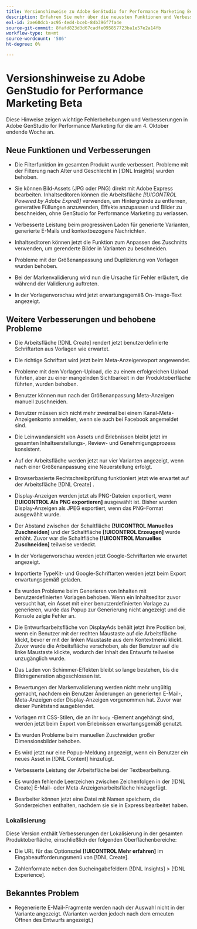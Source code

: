 ```yaml
---
title: Versionshinweise zu Adobe GenStudio for Performance Marketing Beta
description: Erfahren Sie mehr über die neuesten Funktionen und Verbesserungen von Adobe GenStudio for Performance Marketing.
exl-id: 2ae60dcb-ac95-4ed4-bceb-84b396f7fa4e
source-git-commit: 8fafd823d3d67cadfe095857723ba1e57e2a14fb
workflow-type: tm+mt
source-wordcount: '586'
ht-degree: 0%

---
```


# Versionshinweise zu Adobe GenStudio for Performance Marketing Beta

Diese Hinweise zeigen wichtige Fehlerbehebungen und Verbesserungen in Adobe GenStudio for Performance Marketing für die am 4. Oktober endende Woche an.

## Neue Funktionen und Verbesserungen

* Die Filterfunktion im gesamten Produkt wurde verbessert. Probleme mit der Filterung nach Alter und Geschlecht in [!DNL Insights] wurden behoben.  <!-- GS-1198 -->

* Sie können Bild-Assets (JPG oder PNG) direkt mit Adobe Express bearbeiten. Inhaltseditoren können die Arbeitsfläche _[!UICONTROL Powered by Adobe Expreß]_ verwenden, um Hintergründe zu entfernen, generative Füllungen anzuwenden, Effekte anzupassen und Bilder zu beschneiden, ohne GenStudio for Performance Marketing zu verlassen. <!-- GS-4615 -->

* Verbesserte Leistung beim progressiven Laden für generierte Varianten, generierte E-Mails und kontextbezogene Nachrichten. <!-- GS-4651 3062-->

* Inhaltseditoren können jetzt die Funktion zum Anpassen des Zuschnitts verwenden, um gerenderte Bilder in Varianten zu beschneiden. <!-- GS-2342 -->

* Probleme mit der Größenanpassung und Duplizierung von Vorlagen wurden behoben. <!-- GS-4895 -->

* Bei der Markenvalidierung wird nun die Ursache für Fehler erläutert, die während der Validierung auftreten.

* In der Vorlagenvorschau wird jetzt erwartungsgemäß On-Image-Text angezeigt. <!-- GS-5917 -->

## Weitere Verbesserungen und behobene Probleme

* Die Arbeitsfläche [!DNL Create] rendert jetzt benutzerdefinierte Schriftarten aus Vorlagen wie erwartet. <!-- GS-3415 -->

* Die richtige Schriftart wird jetzt beim Meta-Anzeigenexport angewendet. <!-- GS-5875 -->

* Probleme mit dem Vorlagen-Upload, die zu einem erfolgreichen Upload führten, aber zu einer mangelnden Sichtbarkeit in der Produktoberfläche führten, wurden behoben. <!-- GS-4815 5650-->

* Benutzer können nun nach der Größenanpassung Meta-Anzeigen manuell zuschneiden. <!-- GS-5871 -->

* Benutzer müssen sich nicht mehr zweimal bei einem Kanal-Meta-Anzeigenkonto anmelden, wenn sie auch bei Facebook angemeldet sind. <!-- GS-3009 -->

* Die Leinwandansicht von Assets und Erlebnissen bleibt jetzt im gesamten Inhaltserstellungs-, Review- und Genehmigungsprozess konsistent. <!-- GS-5877 -->

* Auf der Arbeitsfläche werden jetzt nur vier Varianten angezeigt, wenn nach einer Größenanpassung eine Neuerstellung erfolgt. <!-- GS-5869 -->

* Browserbasierte Rechtschreibprüfung funktioniert jetzt wie erwartet auf der Arbeitsfläche [!DNL Create] . <!-- GS-5760 -->

* Display-Anzeigen werden jetzt als PNG-Dateien exportiert, wenn **[!UICONTROL Als PNG exportieren]** ausgewählt ist. Bisher wurden Display-Anzeigen als JPEG exportiert, wenn das PNG-Format ausgewählt wurde. <!-- GS-5545 -->

* Der Abstand zwischen der Schaltfläche **[!UICONTROL Manuelles Zuschneiden]** und der Schaltfläche **[!UICONTROL Erzeugen]** wurde erhöht. Zuvor war die Schaltfläche **[!UICONTROL Manuelles Zuschneiden]** teilweise verdeckt. <!-- GS-6084 -->

* In der Vorlagenvorschau werden jetzt Google-Schriftarten wie erwartet angezeigt. <!-- GS-5946 -->

* Importierte TypeKit- und Google-Schriftarten werden jetzt beim Export erwartungsgemäß geladen. <!-- GS-5948 -->

* Es wurden Probleme beim Generieren von Inhalten mit benutzerdefinierten Vorlagen behoben. Wenn ein Inhaltseditor zuvor versucht hat, ein Asset mit einer benutzerdefinierten Vorlage zu generieren, wurde das Popup zur Generierung nicht angezeigt und die Konsole zeigte Fehler an. <!-- GS-5262 -->

* Die Entwurfsarbeitsfläche von DisplayAds behält jetzt ihre Position bei, wenn ein Benutzer mit der rechten Maustaste auf die Arbeitsfläche klickt, bevor er mit der linken Maustaste aus dem Kontextmenü klickt. Zuvor wurde die Arbeitsfläche verschoben, als der Benutzer auf die linke Maustaste klickte, wodurch der Inhalt des Entwurfs teilweise unzugänglich wurde.  <!-- GS-5687 -->

* Das Laden von Schimmer-Effekten bleibt so lange bestehen, bis die Bildregeneration abgeschlossen ist.  <!-- GS-5811 -->

* Bewertungen der Markenvalidierung werden nicht mehr ungültig gemacht, nachdem ein Benutzer Änderungen an generierten E-Mail-, Meta-Anzeigen oder Display-Anzeigen vorgenommen hat. Zuvor war dieser Punktstand ausgeblendet. <!-- GS-5379 -->

* Vorlagen mit CSS-Stilen, die an ihr `body` -Element angehängt sind, werden jetzt beim Export von Erlebnissen erwartungsgemäß genutzt. <!-- GS-5947 -->

* Es wurden Probleme beim manuellen Zuschneiden großer Dimensionsbilder behoben. <!-- GS-6039 -->

* Es wird jetzt nur eine Popup-Meldung angezeigt, wenn ein Benutzer ein neues Asset in [!DNL Content] <!-- GS-5020 --> hinzufügt.

* Verbesserte Leistung der Arbeitsfläche bei der Textbearbeitung.  <!-- GS-5118 -->

* Es wurden fehlende Leerzeichen zwischen Zeichenfolgen in der [!DNL Create] E-Mail- oder Meta-Anzeigenarbeitsfläche hinzugefügt. <!-- GS-5019 -->

* Bearbeiter können jetzt eine Datei mit Namen speichern, die Sonderzeichen enthalten, nachdem sie sie in Express bearbeitet haben. <!-- GS-6131 -->

### Lokalisierung

Diese Version enthält Verbesserungen der Lokalisierung in der gesamten Produktoberfläche, einschließlich der folgenden Oberflächenbereiche:

* Die URL für das Optionsziel **[!UICONTROL Mehr erfahren]** im Eingabeaufforderungsmenü von [!DNL Create]. <!-- GS-5029 -->

* Zahlenformate neben den Sucheingabefeldern [!DNL Insights] > [!DNL Experience]. <!-- GS-4494 -->

## Bekanntes Problem

* Regenerierte E-Mail-Fragmente werden nach der Auswahl nicht in der Variante angezeigt. (Varianten werden jedoch nach dem erneuten Öffnen des Entwurfs angezeigt.) <!-- GS-5913 -->